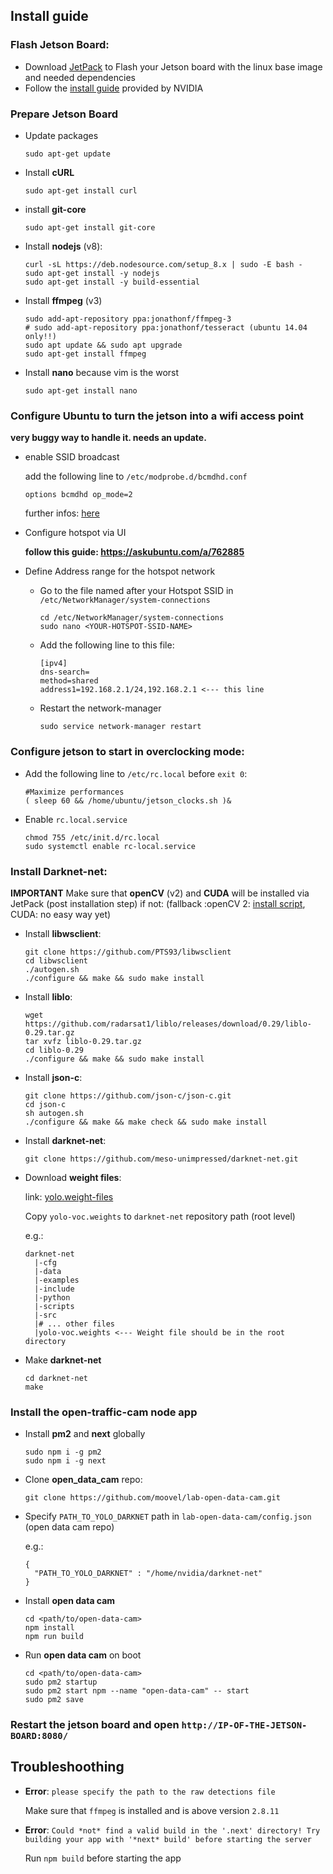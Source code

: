 ## Install guide

### Flash Jetson Board:

- Download [JetPack](https://developer.nvidia.com/embedded/downloads#?search=jetpack%203.1) to Flash your Jetson board with the linux base image and needed dependencies
- Follow the [install guide](http://docs.nvidia.com/jetpack-l4t/3.1/index.html#developertools/mobile/jetpack/l4t/3.1/jetpack_l4t_install.htm) provided by NVIDIA
### Prepare Jetson Board

- Update packages

  ```
  sudo apt-get update
  ```

- Install __cURL__

  ```
  sudo apt-get install curl
  ```

- install __git-core__

  ```
  sudo apt-get install git-core
  ```

- Install __nodejs__ (v8):

  ```
  curl -sL https://deb.nodesource.com/setup_8.x | sudo -E bash -
  sudo apt-get install -y nodejs
  sudo apt-get install -y build-essential
  ```

- Install __ffmpeg__ (v3)

  ```
  sudo add-apt-repository ppa:jonathonf/ffmpeg-3
  # sudo add-apt-repository ppa:jonathonf/tesseract (ubuntu 14.04 only!!)
  sudo apt update && sudo apt upgrade
  sudo apt-get install ffmpeg
  ```

- Install __nano__ because vim is the worst

  ```
  sudo apt-get install nano
  ```

### Configure Ubuntu to turn the jetson into a wifi access point

__very buggy way to handle it. needs an update.__

- enable SSID broadcast 

  add the following line to `/etc/modprobe.d/bcmdhd.conf`

  ```
  options bcmdhd op_mode=2
  ```

  further infos: [here](https://devtalk.nvidia.com/default/topic/910608/jetson-tx1/setting-up-wifi-access-point-on-tx1/post/4786912/#4786912)

- Configure hotspot via UI 

  __follow this guide: <https://askubuntu.com/a/762885>__

- Define Address range for the hotspot network

  - Go to the file named after your Hotspot SSID in `/etc/NetworkManager/system-connections`

    ```
    cd /etc/NetworkManager/system-connections
    sudo nano <YOUR-HOTSPOT-SSID-NAME>
    ```

  - Add the following line to this file:

    ```
    [ipv4]
    dns-search=
    method=shared
    address1=192.168.2.1/24,192.168.2.1 <--- this line
    ```

  - Restart the network-manager

    ```
    sudo service network-manager restart
    ```


### Configure jetson to start in overclocking mode:

  - Add the following line to `/etc/rc.local` before `exit 0`:

     ```
     #Maximize performances 
     ( sleep 60 && /home/ubuntu/jetson_clocks.sh )&
     ```

  - Enable `rc.local.service`

     ```
     chmod 755 /etc/init.d/rc.local
     sudo systemctl enable rc-local.service
     ```


### Install Darknet-net:

__IMPORTANT__ Make sure that __openCV__ (v2) and __CUDA__ will be installed via JetPack (post installation step)
if not:  (fallback :openCV 2: [install script](https://gist.github.com/jayant-yadav/809723151f2f72a93b2ee1040c337427#file-opencv_install-sh), CUDA: no easy way yet)

- Install __libwsclient__:

  ```
  git clone https://github.com/PTS93/libwsclient
  cd libwsclient
  ./autogen.sh
  ./configure && make && sudo make install
  ```

- Install __liblo__:

  ```
  wget https://github.com/radarsat1/liblo/releases/download/0.29/liblo-0.29.tar.gz
  tar xvfz liblo-0.29.tar.gz
  cd liblo-0.29
  ./configure && make && sudo make install
  ```

- Install __json-c__:

  ```
  git clone https://github.com/json-c/json-c.git
  cd json-c
  sh autogen.sh
  ./configure && make && make check && sudo make install
  ```

-   Install __darknet-net__:

    ```
    git clone https://github.com/meso-unimpressed/darknet-net.git
    ```

- Download __weight files__:

  link: [yolo.weight-files](https://pjreddie.com/media/files/yolo-voc.weights)

  Copy `yolo-voc.weights` to `darknet-net` repository path (root level)

  e.g.:

  ```
  darknet-net
    |-cfg
    |-data
    |-examples
    |-include
    |-python
    |-scripts
    |-src
    |# ... other files
    |yolo-voc.weights <--- Weight file should be in the root directory
  ```

- Make __darknet-net__

  ```
  cd darknet-net
  make
  ```

### Install the open-traffic-cam node app

- Install __pm2__ and __next__ globally

  ```
  sudo npm i -g pm2
  sudo npm i -g next
  ```

- Clone __open_data_cam__ repo:

  ```
  git clone https://github.com/moovel/lab-open-data-cam.git
  ```

- Specify `PATH_TO_YOLO_DARKNET` path in `lab-open-data-cam/config.json` (open data cam repo)

  e.g.:

  ```
  {
  	"PATH_TO_YOLO_DARKNET" : "/home/nvidia/darknet-net"
  }
  ```

- Install __open data cam__

  ```
  cd <path/to/open-data-cam>
  npm install
  npm run build
  ```

- Run __open data cam__ on boot

  ```
  cd <path/to/open-data-cam>
  sudo pm2 startup  
  sudo pm2 start npm --name "open-data-cam" -- start
  sudo pm2 save
  ```

### Restart the jetson board and open `http://IP-OF-THE-JETSON-BOARD:8080/`

## Troubleshoothing

- __Error__: `please specify the path to the raw detections file`

  Make sure that `ffmpeg` is installed and is above version `2.8.11` 

- __Error__: `Could *not* find a valid build in the '.next' directory! Try building your app with '*next* build' before starting the server`

  Run `npm build` before starting the app

